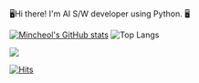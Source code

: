 
🖥️Hi there! I'm AI S/W developer using Python. 🖥️




[![Mincheol's GitHub stats](https://github-readme-stats.vercel.app/api?username=kimminchol1&rank_icon=progress)](https://github.com/anuraghazra/github-readme-stats)
![Top Langs](https://github-readme-stats.vercel.app/api/top-langs/?username=kimminchol1&layout=compact)

<img src="https://img.shields.io/badge/JavaScript-f7df1e?style=flat-square&logo=JavaScript&logoColor=white"/>

[![Hits](https://hits.seeyoufarm.com/api/count/incr/badge.svg?url=https://github.com/kimminchol1/kimminchol1.git%2Fgjbae1212%2Fhit-counter&count_bg=%2379C83D&title_bg=%23555555&icon=&icon_color=%23E7E7E7&title=hits&edge_flat=false)](https://hits.seeyoufarm.com)
